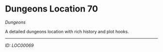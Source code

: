 # Dungeons Location 70

*Dungeons*

A detailed dungeons location with rich history and plot hooks.

---
*ID: LOC00069*